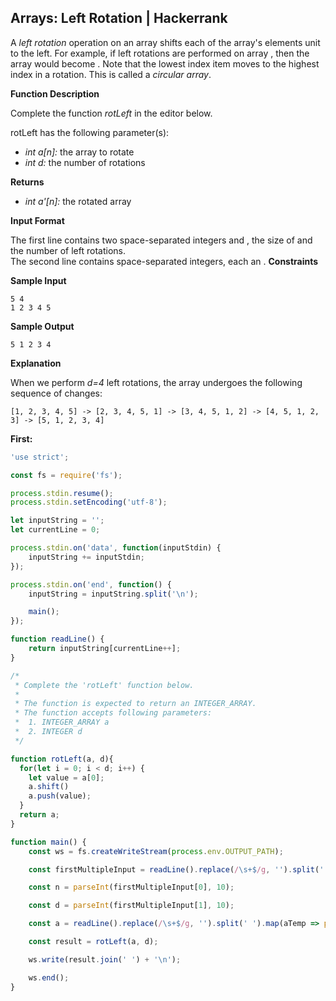 ## Arrays: Left Rotation | Hackerrank

A  _left rotation_  operation on an array shifts each of the array's elements  unit to the left. For example, if  left rotations are performed on array  , then the array would become  . Note that the lowest index item moves to the highest index in a rotation. This is called a  _circular array_.

**Function Description**

Complete the function  _rotLeft_  in the editor below.

rotLeft has the following parameter(s):

-   _int a[n]:_  the array to rotate
-   _int d:_  the number of rotations

**Returns**

-   _int a'[n]:_  the rotated array

**Input Format**

The first line contains two space-separated integers  and  , the size of  and the number of left rotations.  
The second line contains  space-separated integers, each an  .
**Constraints**

**Sample Input**

```
5 4
1 2 3 4 5
```

**Sample Output**

```
5 1 2 3 4
```

**Explanation**

When we perform  _d=4_ left rotations, the array undergoes the following sequence of changes:
```
[1, 2, 3, 4, 5] -> [2, 3, 4, 5, 1] -> [3, 4, 5, 1, 2] -> [4, 5, 1, 2, 3] -> [5, 1, 2, 3, 4]
```

**First:**
```javascript
'use strict';

const fs = require('fs');

process.stdin.resume();
process.stdin.setEncoding('utf-8');

let inputString = '';
let currentLine = 0;

process.stdin.on('data', function(inputStdin) {
    inputString += inputStdin;
});

process.stdin.on('end', function() {
    inputString = inputString.split('\n');

    main();
});

function readLine() {
    return inputString[currentLine++];
}

/*
 * Complete the 'rotLeft' function below.
 *
 * The function is expected to return an INTEGER_ARRAY.
 * The function accepts following parameters:
 *  1. INTEGER_ARRAY a
 *  2. INTEGER d
 */

function rotLeft(a, d){
  for(let i = 0; i < d; i++) {
    let value = a[0];
    a.shift()
    a.push(value);
  }
  return a;
}  

function main() {
    const ws = fs.createWriteStream(process.env.OUTPUT_PATH);

    const firstMultipleInput = readLine().replace(/\s+$/g, '').split(' ');

    const n = parseInt(firstMultipleInput[0], 10);

    const d = parseInt(firstMultipleInput[1], 10);

    const a = readLine().replace(/\s+$/g, '').split(' ').map(aTemp => parseInt(aTemp, 10));

    const result = rotLeft(a, d);

    ws.write(result.join(' ') + '\n');

    ws.end();
}
```
